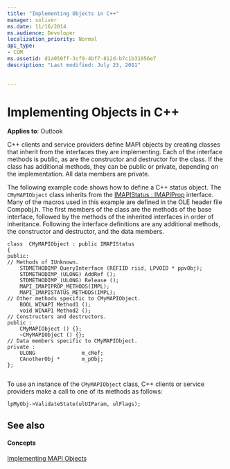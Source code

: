 ```yaml
---
title: "Implementing Objects in C++"
manager: soliver
ms.date: 11/16/2014
ms.audience: Developer
localization_priority: Normal
api_type:
- COM
ms.assetid: d1a050ff-3cf9-4bf7-812d-b7c1b31056e7
description: "Last modified: July 23, 2011"
 
 
---
```


# Implementing Objects in C++

  
  
**Applies to**: Outlook 
  
C++ clients and service providers define MAPI objects by creating classes that inherit from the interfaces they are implementing. Each of the interface methods is public, as are the constructor and destructor for the class. If the class has additional methods, they can be public or private, depending on the implementation. All data members are private. 
  
The following example code shows how to define a C++ status object. The  `CMyMAPIObject` class inherits from the [IMAPIStatus : IMAPIProp](imapistatusimapiprop.md) interface. Many of the macros used in this example are defined in the OLE header file Compobj.h. The first members of the class are the methods of the base interface, followed by the methods of the inherited interfaces in order of inheritance. Following the interface definitions are any additional methods, the constructor and destructor, and the data members. 
  
```
class  CMyMAPIObject : public IMAPIStatus
{
public:
// Methods of IUnknown.
    STDMETHODIMP QueryInterface (REFIID riid, LPVOID * ppvObj);
    STDMETHODIMP_(ULONG) AddRef ();
    STDMETHODIMP_(ULONG) Release ();
    MAPI_IMAPIPROP_METHODS(IMPL);
    MAPI_IMAPISTATUS_METHODS(IMPL);
// Other methods specific to CMyMAPIObject.
    BOOL WINAPI Method1 ();
    void WINAPI Method2 ();
// Constructors and destructors.
public :
    CMyMAPIObject () {};
    ~CMyMAPIObject () {};
// Data members specific to CMyMAPIObject.
private :
    ULONG               m_cRef;
    CAnotherObj *       m_pObj;
};
 
```

To use an instance of the  `CMyMAPIObject` class, C++ clients or service providers make a call to one of its methods as follows: 
  
```
lpMyObj->ValidateState(ulUIParam, ulFlags);

```

## See also

#### Concepts

[Implementing MAPI Objects](implementing-mapi-objects.md)

